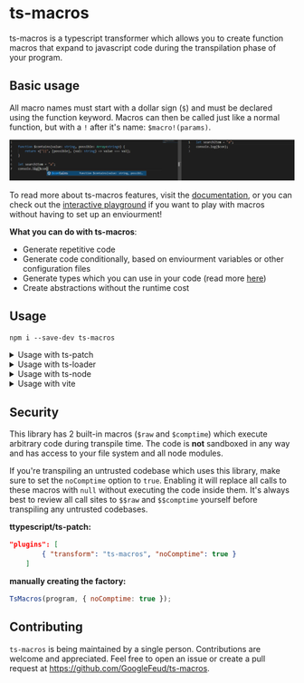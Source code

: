 # ts-macros

ts-macros is a typescript transformer which allows you to create function macros that expand to javascript code during the transpilation phase of your program. 

## Basic usage

All macro names must start with a dollar sign (`$`) and must be declared using the function keyword. Macros can then be called just like a normal function, but with a `!` after it's name: `$macro!(params)`.

![showcase](https://github.com/GoogleFeud/ts-macros/blob/dev/.github/assets/intro_gif.gif)

To read more about ts-macros features, visit the [documentation](https://github.com/GoogleFeud/ts-macros/wiki), or you can check out the [interactive playground](https://googlefeud.github.io/ts-macros/) if you want to play with macros without having to set up an enviourment!

**What you can do with ts-macros**:
- Generate repetitive code
- Generate code conditionally, based on enviourment variables or other configuration files
- Generate types which you can use in your code (read more [here](https://github.com/GoogleFeud/ts-macros/wiki/Type-Resolver-Transformer))
- Create abstractions without the runtime cost

## Usage

```
npm i --save-dev ts-macros
```

<details>
    <summary>Usage with ts-patch</summary>

```
npm i --save-dev ts-patch
```

and add the ts-macros transformer to your tsconfig.json:

```json
"compilerOptions": {
//... other options
"plugins": [
        { "transform": "ts-macros" }
    ]
}
```

Afterwards you can either:
- Transpile your code using the `tspc` command that ts-patch provides.
- Patch the instance of typescript that's in your `node_modules` folder with the `ts-patch install` command and then use the `tsc` command to transpile your code.
</details>

<details>
    <summary>Usage with ts-loader</summary>

```js
const TsMacros = require("ts-macros").default;

options: {
      getCustomTransformers: program => {
        before: [TsMacros(program)]
      }
}
```
</details>

<details>
    <summary>Usage with ts-node</summary>

To use transformers with ts-node, you'll have to change the compiler in the `tsconfig.json`:

```
npm i --save-dev ts-node
```

```json
"ts-node": {
    "compiler": "ts-patch/compiler"
  },
  "compilerOptions": {
    "plugins": [
        { "transform": "ts-macros" }
    ]
  }
```
</details>

<details>
    <summary>Usage with vite</summary>

If you want to use ts-macros with vite, you'll have to use the `@rollup/plugin-typescript` plugin. [Here](https://github.com/GoogleFeud/ts-macros-vite-example) is an example repository which sets up a basic vite project which includes ts-macros.

**Note:** Macros and `dev` mode do not work well together. If your macro is in one file, and you're using it in a different file, and you want to change some code inside the macro, you'll also have to change some code in the file the macro's used in so you can see the change. It could be adding an empty line or a space somewhere, the change doesn't matter, the file just needs to be transpiled again for the changes in the macro to happen.
</details>

## Security

This library has 2 built-in macros (`$raw` and `$comptime`) which execute arbitrary code during transpile time. The code is **not** sandboxed in any way and has access to your file system and all node modules.

If you're transpiling an untrusted codebase which uses this library, make sure to set the `noComptime` option to `true`. Enabling it will replace all calls to these macros with `null` without executing the code inside them. It's always best to review all call sites to `$$raw` and `$$comptime` yourself before transpiling any untrusted codebases.

**ttypescript/ts-patch:**
```json
"plugins": [
        { "transform": "ts-macros", "noComptime": true }
    ]
```

**manually creating the factory:**
```js
TsMacros(program, { noComptime: true });
```

## Contributing

`ts-macros` is being maintained by a single person. Contributions are welcome and appreciated. Feel free to open an issue or create a pull request at https://github.com/GoogleFeud/ts-macros.